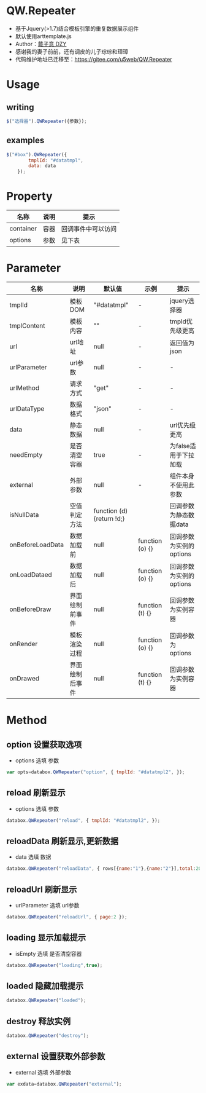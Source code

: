 # QW.Repeater
* 基于Jquery(>1.7)结合模板引擎的重复数据展示组件
* 默认使用arttemplate.js
* Author：[戴子意 DZY](http://www.daiziyi.com/)
* 感谢我的妻子前前，还有调皮的儿子琮琮和璋璋
* 代码维护地址已迁移至：https://gitee.com/u5web/QW.Repeater

# Usage
## writing
```javascript
$("选择器").QWRepeater({参数});
```
## examples
```javascript
$("#box").QWRepeater({
        tmplId: "#datatmpl",
        data: data
    });
```
	
# Property
| 名称 | 说明  | 提示 |
| ------------ | ------------ | ------------ |
| container| 容器 | 回调事件中可以访问 |
| options| 参数 | 见下表 |

# Parameter
| 名称 | 说明  | 默认值  | 示例  | 提示 |
| ------------ | ------------ | ------------ | ------------ | ------------ |
| tmplId| 模板DOM | "#datatmpl" | - | jquery选择器 |
| tmplContent| 模板内容 | "" | - | tmpId优先级更高 |
| url| url地址 | null | - | 返回值为json |
| urlParameter| url参数 | null | - | - |
| urlMethod| 请求方式 | "get" | - | - |
| urlDataType| 数据格式 | "json" | - | - |
| data| 静态数据 | null | - | url优先级更高 | 
| needEmpty| 是否清空容器 | true | - | 为false适用于下拉加载 |
| external| 外部参数 | null | - | 组件本身不使用此参数 |
| isNullData| 空值判定方法 | function (d) {return !d;} |  | 回调参数为静态数据data |
| onBeforeLoadData| 数据加载前 | null | function (o) {} | 回调参数为实例的options |
| onLoadDataed| 数据加载后 | null | function (o) {} | 回调参数为实例的options |
| onBeforeDraw| 界面绘制前事件 | null | function (t) {} | 回调参数为实例容器 |
| onRender| 模板渲染过程 | null | function (o) {} | 回调参数为options |
| onDrawed| 界面绘制后事件 | null | function (t) {}  | 回调参数为实例容器 |

# Method
## option 设置获取选项
* options 选填 参数
```javascript
var opts=databox.QWRepeater("option", { tmplId: "#datatmpl2", });
```
## reload 刷新显示
* options 选填 参数
```javascript
databox.QWRepeater("reload", { tmplId: "#datatmpl2", });
```
## reloadData 刷新显示,更新数据
* data 选填 数据
```javascript
databox.QWRepeater("reloadData", { rows[{name:"1"},{name:"2"}],total:20});
```
## reloadUrl 刷新显示
* urlParameter 选填 url参数
```javascript
databox.QWRepeater("reloadUrl", { page:2 });
```
## loading 显示加载提示
* isEmpty 选填 是否清空容器
```javascript
databox.QWRepeater("loading",true);
```
## loaded 隐藏加载提示
```javascript
databox.QWRepeater("loaded");
```
## destroy 释放实例
```javascript
databox.QWRepeater("destroy");
```
## external 设置获取外部参数
* external 选填 外部参数
```javascript
var exdata=databox.QWRepeater("external");
```
